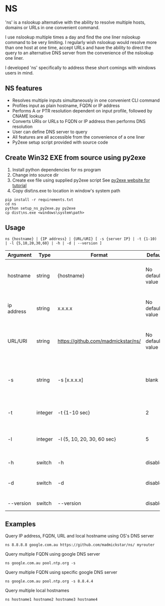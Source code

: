 NS
==
'ns' is a nslookup alternative with the ability to resolve multiple hosts, domains or URLs in one convenient command.

I use nslookup multiple times a day and find the one liner nslookup command to be very limiting.
I regularly wish nslookup would resolve more than one host at one time, accept URLs and have the 
ability to direct the query to an alternative DNS server from the convenience of the nslookup one liner.

I developed 'ns' specifically to address these short comings with windows users in mind.


NS features
---------------

* Resolves multiple inputs simultaneously in one convenient CLI command
* Profiles input as plain hostname, FQDN or IP address
* Performs A or PTR resolution dependent on input profile, followed by CNAME lookup
* Converts URIs or URLs to FQDN or IP address then performs DNS resolution
* User can define DNS server to query
* All features are all accessible from the convenience of a one liner
* Py2exe setup script provided with source code


Create Win32 EXE from source using py2exe
-----------------------------------------
1. Install python dependencies for ns program
2. Change into source dir 
3. Create exe file using supplied py2exe script
   See [py2exe website for tutorial](http://www.py2exe.org/index.cgi/Tutorial)
4. Copy dist\ns.exe to location in window's system path


```
pip install -r requirements.txt
cd ns
python setup_ns_py2exe.py py2exe
cp dist\ns.exe <windows\system\path>
```


Usage
-----
`
 ns {hostname} | {IP address} | {URL/URI} [ -s {server IP} | -t {1-10) | -l {5,10,20,30,60} | -h | -d | --version ]
`

Argument  | Type   | Format               | Default           | Description
----------|--------|----------------------|-------------------|--------------------
hostname | string | {hostname} | No default value | hostname to query, accepts multiple strings
ip address | string | x.x.x.x | No default value | ip address to query, accepts multiple strings
URL/URI | string | https://github.com/madmickstar/ns/ | No default value | URL / URI to query, accepts multiple strings
-s | string | -s [x.x.x.x] | blank | Specific DNS server, alternative to OS detected DNS server
-t | integer | -t {1-10 sec} | 2 | Timeout for each DNS query
-l | integer | -l {5, 10, 20, 30, 60 sec} | 5 | Timeout if multiple DNS servers are queried
-h | switch | -h | disabled | Prints help to console   
-d | switch | -d | disabled | Enables debug output to console
--version | switch | --version | disabled | Displays version


Examples
--------
Query IP address, FQDN, URL and local hostname using OS's DNS server
```
ns 8.8.8.8 google.com.au https://github.com/madmickstar/ns/ myrouter
```

Query multiple FQDN using google DNS server
```
ns google.com.au pool.ntp.org -s
```

Query multiple FQDN using specific google DNS server
```
ns google.com.au pool.ntp.org -s 8.8.4.4
```

Query multiple local hostnames
```
ns hostname1 hostname2 hostname3 hostname4
```